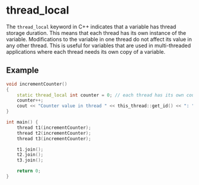 # thread_local

The `thread_local` keyword in C++ indicates that a variable has thread storage duration. This means that each thread has its own instance of the variable. Modifications to the variable in one thread do not affect its value in any other thread. This is useful for variables that are used in multi-threaded applications where each thread needs its own copy of a variable.

## Example
```cpp
void incrementCounter()
{
    static thread_local int counter = 0; // each thread has its own counter
    counter++;
    cout << "Counter value in thread " << this_thread::get_id() << ": " << counter << endl;
}

int main() {
    thread t1(incrementCounter);
    thread t2(incrementCounter);
    thread t3(incrementCounter);

    t1.join();
    t2.join();
    t3.join();

    return 0;
}
```
